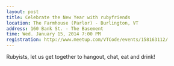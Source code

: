 ```yaml
---
layout: post
title: Celebrate the New Year with rubyfriends
location: The Farmhouse (Parlor) - Burlington, VT
address: 160 Bank St. - The Basement
time: Wed. January 15, 2014 7:00 PM
registration: http://www.meetup.com/VTCode/events/158163112/
---
```


Rubyists, let us get together to hangout, chat, eat and drink!
